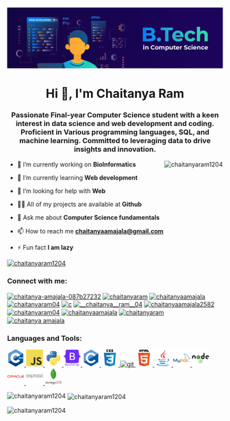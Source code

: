 ![logo](https://github.com/chaitanyaram1204/chaitanyaram1204/blob/main/img1.png)
<h1 align="center">Hi 👋, I'm Chaitanya Ram</h1>
<h3 align="center">Passionate Final-year Computer Science student with a keen interest in data science and web development and coding. Proficient in Various programming languages, SQL, and machine learning. Committed to leveraging data to drive insights and innovation.</h3>
<img src="https://media3.giphy.com/media/v1.Y2lkPTc5MGI3NjExbzhjcmVjaDJ1ZjJlbTFobHZtMmVmYXRlc3BueGM0aG95Z2JocWkyNiZlcD12MV9pbnRlcm5hbF9naWZfYnlfaWQmY3Q9Zw/qgQUggAC3Pfv687qPC/giphy.gif" alt="chaitanyaram1204" align ="right" height=270px/> </p>

- 🔭 I’m currently working on **BioInformatics**

- 🌱 I’m currently learning **Web development**

- 🤝 I’m looking for help with **Web**

- 👨‍💻 All of my projects are available at **Github**

- 💬 Ask me about **Computer Science fundamentals**

- 📫 How to reach me **chaitanyaamajala@gmail.com**

- ⚡ Fun fact **I am lazy**

  
<p align="left"> <a href="https://github.com/ryo-ma/github-profile-trophy"><img src="https://github-profile-trophy.vercel.app/?username=chaitanyaram1204" alt="chaitanyaram1204" /></a> </p>



<h3 align="left">Connect with me:</h3>
<p align="left">

<a href="https://linkedin.com/in/chaitanya-amajala-087b27232" target="blank"><img align="center" src="https://raw.githubusercontent.com/rahuldkjain/github-profile-readme-generator/master/src/images/icons/Social/linked-in-alt.svg" alt="chaitanya-amajala-087b27232" height="30" width="40" /></a>
<a href="https://www.leetcode.com/chaitanyaram" target="blank"><img align="center" src="https://raw.githubusercontent.com/rahuldkjain/github-profile-readme-generator/master/src/images/icons/Social/leet-code.svg" alt="chaitanyaram" height="30" width="40" /></a>
<a href="https://auth.geeksforgeeks.org/user/chaitanyaamajala" target="blank"><img align="center" src="https://raw.githubusercontent.com/rahuldkjain/github-profile-readme-generator/master/src/images/icons/Social/geeks-for-geeks.svg" alt="chaitanyaamajala" height="30" width="40" /></a>
<a href="https://kaggle.com/chaitanyaram04" target="blank"><img align="center" src="https://raw.githubusercontent.com/rahuldkjain/github-profile-readme-generator/master/src/images/icons/Social/kaggle.svg" alt="chaitanyaram04" height="30" width="40" /></a>
<a href="https://fb.com/c" target="blank"><img align="center" src="https://raw.githubusercontent.com/rahuldkjain/github-profile-readme-generator/master/src/images/icons/Social/facebook.svg" alt="c" height="30" width="40" /></a>
<a href="https://instagram.com/__chaitanya__ram__04" target="blank"><img align="center" src="https://raw.githubusercontent.com/rahuldkjain/github-profile-readme-generator/master/src/images/icons/Social/instagram.svg" alt="__chaitanya__ram__04" height="30" width="40" /></a>
<a href="https://www.youtube.com/c/chaitanyaamajala2582" target="blank"><img align="center" src="https://raw.githubusercontent.com/rahuldkjain/github-profile-readme-generator/master/src/images/icons/Social/youtube.svg" alt="chaitanyaamajala2582" height="30" width="40" /></a>
<a href="https://www.codechef.com/users/chaitanyaram04" target="blank"><img align="center" src="https://cdn.jsdelivr.net/npm/simple-icons@3.1.0/icons/codechef.svg" alt="chaitanyaram04" height="30" width="40" /></a>
<a href="https://www.hackerrank.com/chaitanyaamajala" target="blank"><img align="center" src="https://raw.githubusercontent.com/rahuldkjain/github-profile-readme-generator/master/src/images/icons/Social/hackerrank.svg" alt="chaitanyaamajala" height="30" width="40" /></a>
<a href="https://codeforces.com/profile/chaitanyaram" target="blank"><img align="center" src="https://raw.githubusercontent.com/rahuldkjain/github-profile-readme-generator/master/src/images/icons/Social/codeforces.svg" alt="chaitanyaram" height="30" width="40" /></a>
<a href="https://codepen.io/chaitanya amajala" target="blank"><img align="center" src="https://raw.githubusercontent.com/rahuldkjain/github-profile-readme-generator/master/src/images/icons/Social/codepen.svg" alt="chaitanya amajala" height="30" width="40" /></a>
</p>

<h3 align="left">Languages and Tools:</h3>
<p align="left"> <a href="https://www.w3schools.com/cpp/" target="_blank" rel="noreferrer"> <img src="https://raw.githubusercontent.com/devicons/devicon/master/icons/cplusplus/cplusplus-original.svg" alt="cplusplus" width="40" height="40"/> </a>  <a href="https://developer.mozilla.org/en-US/docs/Web/JavaScript" target="_blank" rel="noreferrer"> <img src="https://raw.githubusercontent.com/devicons/devicon/master/icons/javascript/javascript-original.svg" alt="javascript" width="40" height="40"/> </a><a href="https://reactjs.org/" target="_blank" rel="noreferrer"> <a href="https://www.python.org" target="_blank" rel="noreferrer"> <img src="https://raw.githubusercontent.com/devicons/devicon/master/icons/python/python-original.svg" alt="python" width="40" height="40"/></a><a href="https://getbootstrap.com" target="_blank" rel="noreferrer"> <img src="https://raw.githubusercontent.com/devicons/devicon/master/icons/bootstrap/bootstrap-plain-wordmark.svg" alt="bootstrap" width="40" height="40"/> </a> <a href="https://www.cprogramming.com/" target="_blank" rel="noreferrer"> <img src="https://raw.githubusercontent.com/devicons/devicon/master/icons/c/c-original.svg" alt="c" width="40" height="40"/> </a>  <a href="https://www.w3schools.com/css/" target="_blank" rel="noreferrer"> <img src="https://raw.githubusercontent.com/devicons/devicon/master/icons/css3/css3-original-wordmark.svg" alt="css3" width="40" height="40"/> </a><a href="https://git-scm.com/" target="_blank" rel="noreferrer"> <img src="https://www.vectorlogo.zone/logos/git-scm/git-scm-icon.svg" alt="git" width="40" height="40"/> </a> <a href="https://www.w3.org/html/" target="_blank" rel="noreferrer"> <img src="https://raw.githubusercontent.com/devicons/devicon/master/icons/html5/html5-original-wordmark.svg" alt="html5" width="40" height="40"/> </a> <a href="https://www.java.com" target="_blank" rel="noreferrer"> <img src="https://raw.githubusercontent.com/devicons/devicon/master/icons/java/java-original.svg" alt="java" width="40" height="40"/> </a> <a href="https://www.mysql.com/" target="_blank" rel="noreferrer"> <img src="https://raw.githubusercontent.com/devicons/devicon/master/icons/mysql/mysql-original-wordmark.svg" alt="mysql" width="40" height="40"/> </a> <a href="https://nodejs.org" target="_blank" rel="noreferrer"> <img src="https://raw.githubusercontent.com/devicons/devicon/master/icons/nodejs/nodejs-original-wordmark.svg" alt="nodejs" width="40" height="40"/> </a>  <a href="https://www.oracle.com/" target="_blank" rel="noreferrer"> <img src="https://raw.githubusercontent.com/devicons/devicon/master/icons/oracle/oracle-original.svg" alt="oracle" width="40" height="40"/> </a>  <a href="https://expressjs.com" target="_blank" rel="noreferrer"> <img src="https://raw.githubusercontent.com/devicons/devicon/master/icons/express/express-original-wordmark.svg" alt="express" width="40" height="40"/> </a> <a href="https://www.mongodb.com/" target="_blank" rel="noreferrer"> <img src="https://raw.githubusercontent.com/devicons/devicon/master/icons/mongodb/mongodb-original-wordmark.svg" alt="mongodb" width="40" height="40"/> </a>

 </p>

<p><img align="left" src="https://github-readme-stats.vercel.app/api/top-langs?username=chaitanyaram1204&show_icons=true&locale=en&layout=compact" alt="chaitanyaram1204" /></p>

<p>&nbsp;<img align="center" src="https://github-readme-stats.vercel.app/api?username=chaitanyaram1204&show_icons=true&locale=en" alt="chaitanyaram1204" /></p>

<p><img align="center" src="https://github-readme-streak-stats.herokuapp.com/?user=chaitanyaram1204&" alt="chaitanyaram1204" /></p>
